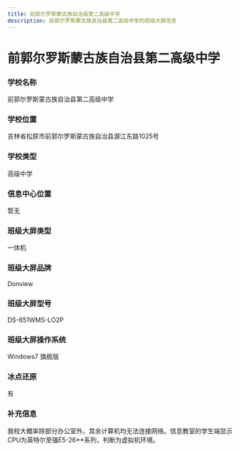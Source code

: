 ```yaml
---
title: 前郭尔罗斯蒙古族自治县第二高级中学
description: 前郭尔罗斯蒙古族自治县第二高级中学的班级大屏信息
---
```


# 前郭尔罗斯蒙古族自治县第二高级中学

### 学校名称

前郭尔罗斯蒙古族自治县第二高级中学

### 学校位置

吉林省松原市前郭尔罗斯蒙古族自治县源江东路1025号

### 学校类型

高级中学

### 信息中心位置

暂无

### 班级大屏类型

一体机

### 班级大屏品牌

Donview

### 班级大屏型号

DS-651WMS-LO2P

### 班级大屏操作系统

Windows7 旗舰版

### 冰点还原

有

### 补充信息

我校大概率除部分办公室外，其余计算机均无法连接网络。信息教室的学生端显示CPU为英特尔至强E5-26**系列，判断为虚拟机环境。